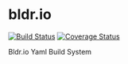 bldr.io
=======

[![Build Status](https://travis-ci.org/bldr-io/bldr.svg?branch=master)](https://travis-ci.org/bldr-io/bldr)
[![Coverage Status](https://coveralls.io/repos/bldr-io/bldr/badge.png)](https://coveralls.io/r/bldr-io/bldr)


Bldr.io Yaml Build System
